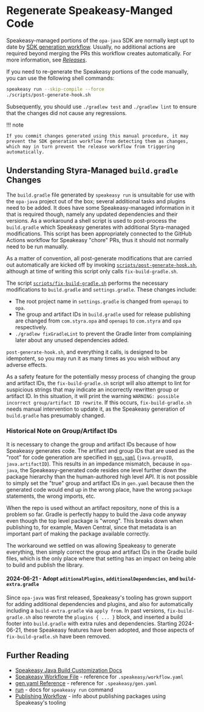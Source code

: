 # Regenerate Speakeasy-Manged Code

Speakeasy-managed portions of the `opa-java` SDK are normally kept upt to date by [SDK generation workflow](https://github.com/StyraInc/opa-java/blob/main/.github/workflows/sdk_generation.yaml). Usually, no additional actions are required beyond merging the PRs this workflow creates automatically. For more information, see [*Releases*](./releases.md).

If you need to re-generate the Speakeasy portions of the code manually, you can use the following shell commands:

```sh
speakeasy run --skip-compile --force
./scripts/post-generate-hook.sh
```

Subsequently, you should use `./gradlew test` and `./gradlew lint` to ensure that the changes did not cause any regressions.

!!! note

    If you commit changes generated using this manual procedure, it may prevent the SDK generation workflow from detecting them as changes, which may in turn prevent the release workflow from triggering automatically.

## Understanding Styra-Managed `build.gradle` Changes

The `build.gradle` file generated by `speakeasy run` is unsuitable for use with the `opa-java` project out of the box; several additional tasks and plugins need to be added. It does have some Speakeasy-managed information in it that is required though, namely any updated dependencies and their versions. As a workaround a shell script is used to post-process the `build.gradle` which Speakeasy generates with additional Styra-managed modifications. This script has been appropriately connected to the GitHub Actions workflow for Speakeasy "chore" PRs, thus it should not normally need to be run manually.

As a matter of convention, all post-generate modifications that are carried out automatically are kicked off by invoking [`scripts/post-generate-hook.sh`](https://github.com/StyraInc/opa-java/blob/main/scripts/post-generate-hook.sh), although at time of writing this script only calls `fix-build-gradle.sh`.

The script [`scripts/fix-build-gradle.sh`](https://github.com/StyraInc/opa-java/blob/main/scripts/fix-build-gradle.sh) performs the necessary modifications to `build.gradle` and `settings.gradle`. These changes include:

* The root project name in `settings.gradle` is changed from `openapi` to `opa`.
* The group and artifact IDs in `build.gradle` used for release publishing are changed from `com.styra.opa` and `openapi` to `com.styra` and `opa` respectively.
* `./gradlew fixGradleLint` to prevent the Gradle linter from complaining later about any unused dependencies added.

`post-generate-hook.sh`, and everything it calls, is designed to be idempotent, so you may run it as many times as you wish without any adverse effects.

As a safety feature for the potentially messy process of changing the group and artifact IDs, the `fix-build-gradle.sh` script will also attempt to lint for suspicious strings that may indicate an incorrectly rewritten group or artifact ID. In this situation, it will print the warning `WARNING: possible incorrect group/artifact ID rewrite`. If this occurs, `fix-build-gradle.sh` needs manual intervention to update it, as the Speakeasy generation of `build.gradle` has presumably changed.

### Historical Note on Group/Artifact IDs

It is necessary to change the group and artifact IDs because of how Speakeasy generates code. The artifact and group IDs that are used as the "root" for code generation are specified in [`gen.yaml`](https://www.speakeasyapi.dev/docs/gen-reference) (`java.groupID`, `java.artifactID`). This results in an impedance mismatch, because in `opa-java`, the Speakeasy-generated code resides one level further down the package hierarchy than the human-authored high level API. It is not possible to simply set the "true" group and artifact IDs in `gen.yaml` because then the generated code would end up in the wrong place, have the wrong `package` statements, the wrong imports, etc.

When the repo is used without an artifact repository, none of this is a problem so far. Gradle is perfectly happy to build the Java code anyway even though the top level package is "wrong". This breaks down when publishing to, for example, Maven Central, since that metadata is an important part of making the package available correctly.

The workaround we settled on was allowing Speakeasy to generate everything, then simply correct the group and artifact IDs in the Gradle build files, which is the only place where that setting has an impact on being able to build and publish the library.

#### 2024-06-21 - Adopt `aditionalPlugins`, `additionalDependencies`, and `build-extra.gradle`

Since `opa-java` was first released, Speakeasy's tooling has grown support for adding additional dependencies and plugins, and also for automatically including a `build-extra.gradle` via `apply from`. In past versions, `fix-build-gradle.sh` also rewrote the `plugins { ... }` block, and inserted a build footer into `build.gradle` with extra rules and dependencies. Starting 2024-06-21, these Speakeasy features have been adopted, and those aspects of `fix-build-gradle.sh` have been removed.

## Further Reading

* [Speakeasy Java Build Customization Docs](https://www.speakeasyapi.dev/docs/sdk-design/java/methodology-java#build-customization)
* [Speakeasy Workflow File](https://www.speakeasyapi.dev/docs/workflow-file-reference) - reference for `.speakeasy/workflow.yaml`
* [gen.yaml Reference](https://www.speakeasyapi.dev/docs/gen-reference) - reference for `.speakeasy/gen.yaml`
* [run](https://www.speakeasyapi.dev/docs/speakeasy-cli/run) - docs for `speakeasy run` command
* [Publishing Workflow](https://www.speakeasyapi.dev/docs/workflow-reference/publishing-reference) - info about publishing packages using Speakeasy's tooling
